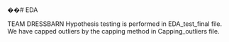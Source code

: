 ��# EDA

TEAM DRESSBARN
Hypothesis testing is performed in EDA_test_final file.
We have capped outliers by the capping method in Capping_outliers file.


